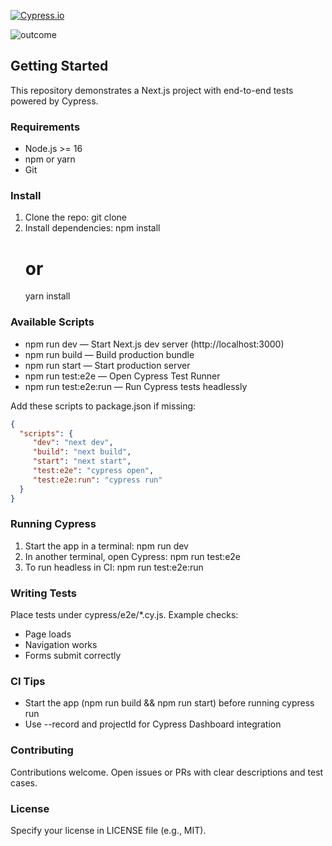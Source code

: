 <!---BADGE_TESTED-WITH-CYPRESS-->
[![Cypress.io](https://img.shields.io/badge/tested%20with-Cypress-04C38E.svg)](https://www.cypress.io/)
<!--BADGE_CYPRESS-WORKFLOW-OUTCOME-->
![outcome](https://img.shields.io/badge/test-success-green)

## Getting Started

This repository demonstrates a Next.js project with end-to-end tests powered by Cypress.

### Requirements
- Node.js >= 16
- npm or yarn
- Git

### Install
1. Clone the repo:
    git clone <repo-url>
2. Install dependencies:
    npm install
    # or
    yarn install

### Available Scripts
- npm run dev — Start Next.js dev server (http://localhost:3000)
- npm run build — Build production bundle
- npm run start — Start production server
- npm run test:e2e — Open Cypress Test Runner
- npm run test:e2e:run — Run Cypress tests headlessly

Add these scripts to package.json if missing:
```json
{
  "scripts": {
     "dev": "next dev",
     "build": "next build",
     "start": "next start",
     "test:e2e": "cypress open",
     "test:e2e:run": "cypress run"
  }
}
```

### Running Cypress
1. Start the app in a terminal:
    npm run dev
2. In another terminal, open Cypress:
    npm run test:e2e
3. To run headless in CI:
    npm run test:e2e:run

### Writing Tests
Place tests under cypress/e2e/*.cy.js. Example checks:
- Page loads
- Navigation works
- Forms submit correctly

### CI Tips
- Start the app (npm run build && npm run start) before running cypress run
- Use --record and projectId for Cypress Dashboard integration

### Contributing
Contributions welcome. Open issues or PRs with clear descriptions and test cases.

### License
Specify your license in LICENSE file (e.g., MIT).